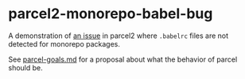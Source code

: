 # parcel2-monorepo-babel-bug

A demonstration of [an issue](https://github.com/parcel-bundler/parcel/issues/4120) in parcel2 where `.babelrc` files are not detected for monorepo packages.

See [parcel-goals.md](parcel-goals.md) for a proposal about what the behavior of parcel should be.
